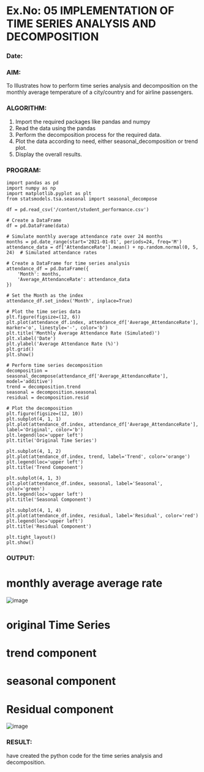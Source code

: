 # Ex.No: 05  IMPLEMENTATION OF TIME SERIES ANALYSIS AND DECOMPOSITION
### Date: 


### AIM:
To Illustrates how to perform time series analysis and decomposition on the monthly average temperature of a city/country and for airline passengers.

### ALGORITHM:
1. Import the required packages like pandas and numpy
2. Read the data using the pandas
3. Perform the decomposition process for the required data.
4. Plot the data according to need, either seasonal_decomposition or trend plot.
5. Display the overall results.

### PROGRAM:
```
import pandas as pd
import numpy as np
import matplotlib.pyplot as plt
from statsmodels.tsa.seasonal import seasonal_decompose

df = pd.read_csv('/content/student_performance.csv')

# Create a DataFrame
df = pd.DataFrame(data)

# Simulate monthly average attendance rate over 24 months
months = pd.date_range(start='2021-01-01', periods=24, freq='M')
attendance_data = df['AttendanceRate'].mean() + np.random.normal(0, 5, 24)  # Simulated attendance rates

# Create a DataFrame for time series analysis
attendance_df = pd.DataFrame({
    'Month': months,
    'Average_AttendanceRate': attendance_data
})

# Set the Month as the index
attendance_df.set_index('Month', inplace=True)

# Plot the time series data
plt.figure(figsize=(12, 6))
plt.plot(attendance_df.index, attendance_df['Average_AttendanceRate'], marker='o', linestyle='-', color='b')
plt.title('Monthly Average Attendance Rate (Simulated)')
plt.xlabel('Date')
plt.ylabel('Average Attendance Rate (%)')
plt.grid()
plt.show()

# Perform time series decomposition
decomposition = seasonal_decompose(attendance_df['Average_AttendanceRate'], model='additive')
trend = decomposition.trend
seasonal = decomposition.seasonal
residual = decomposition.resid

# Plot the decomposition
plt.figure(figsize=(12, 10))
plt.subplot(4, 1, 1)
plt.plot(attendance_df.index, attendance_df['Average_AttendanceRate'], label='Original', color='b')
plt.legend(loc='upper left')
plt.title('Original Time Series')

plt.subplot(4, 1, 2)
plt.plot(attendance_df.index, trend, label='Trend', color='orange')
plt.legend(loc='upper left')
plt.title('Trend Component')

plt.subplot(4, 1, 3)
plt.plot(attendance_df.index, seasonal, label='Seasonal', color='green')
plt.legend(loc='upper left')
plt.title('Seasonal Component')

plt.subplot(4, 1, 4)
plt.plot(attendance_df.index, residual, label='Residual', color='red')
plt.legend(loc='upper left')
plt.title('Residual Component')

plt.tight_layout()
plt.show()
```
















### OUTPUT:
# monthly average average rate 
![image](https://github.com/user-attachments/assets/ed0bf2e6-c816-4194-a92a-bd36a90cefb0)

# original Time Series
# trend component 
# seasonal component
# Residual component

![image](https://github.com/user-attachments/assets/ee5d5664-865a-4da3-b831-ba1e8c5916e8)



### RESULT:
 have created the python code for the time series analysis and decomposition.
